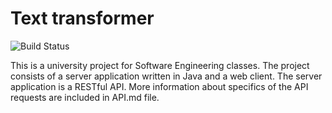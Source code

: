 # Text transformer

![Build Status](https://travis-ci.org/NiewidzialnyCzlowiek/text-transformer.svg?branch=master)

This is a university project for Software Engineering classes. The project consists of a server application written in Java and a web client. The server application is a RESTful API. More information about specifics of the API requests are included in API.md file.
